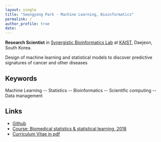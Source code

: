 ```yaml
---
layout: single
title: "Seongyong Park - Machine Learning, Bioinformatics"
permalink: /
author_profile: true
date:
---
```


**Research Scientist** in [Synergistic Bioinformatics Lab](http://synbi.kaist.ac.kr) at [KAIST](http://kaist.ac.kr), Daejeon, South Korea.

Design of machine learning and statistical models to discover predictive signatures of cancer and other diseases

## Keywords

Machine Learning -- Statistics -- Bioinformatics -- Scientific computing -- Data management

## Links

- [Github](https://github.com/psychemistz)
- [Course: Biomedical statistics & statistical learning, 2018](https://psychemistz.github.io/bis335-2018/)
- [Curriculum Vitae in pdf](/_pages/cv.md)

<!--
- [ORCID](https://orcid.org/0000-0002-4073-3490)
- [Publons](https://publons.com/researcher/3743010/edouard-duchesnay/)
- [Zotero](https://www.zotero.org/edouard.duchesnay)
- [Google Scholar](https://scholar.google.fr/citations?hl=fr&user=mG6V3q4AAAAJ&view_op=list_works&sortby=pubdate)
- [Habilitation thesis in pdf](https://raw.github.com/duchesnay/data/master/pdf/hdr_educhesnay.pdf)

## Experience
- *2008-now*: **Research Scientist** at [NeuroSpin](http://joliot.cea.fr/drf/joliot/en/Pages/research_entities/NeuroSpin.aspx), [CEA](http://www.cea.fr/english), Université Paris-Saclay, France.
- *2005-2008*: **R&D Engineer** in the [INSERM Research Unit -"Neuroimaging and Psychiatry"](http://www.inserm-u1000.u-psud.fr), Orsay, France.
- *2003-2004*: **Postdoctoral** position at CEA, Orsay, France.
- *2002*: **Software Engineer** at MBD.A (Matra BAe Dynamics,IEEE style
 EADS company) Velizy, contract for ASTEK company, France.
- *2001-2002*: **Teaching and Research Assistant** at [Rennes 1 University](https://english.univ-rennes1.fr), France.

## Education

- *2020*: **Habilitation** (for full professorship) in machine learning applied to neuroimaging ([pdf](https://raw.github.com/duchesnay/data/master/pdf/hdr_educhesnay.pdf)). [Paris-Saclay University](https://www.universite-paris-saclay.fr/en), France.
- *1999-2001*: **Ph.D.** in Image Processing at [LTSI](http://www.ltsi.univ-rennes1.fr/?q=en/node/269) (laboratory of signal and image processing). [Rennes 1 University](https://english.univ-rennes1.fr), France.
- *1997-1998*: **Master’s degree** in [Signal/Image Processing](https://formations.univ-rennes1.fr/formation/master-electronique-energie-electrique-automatique/master-mention-electronique-energie-0?studentstatus=113). [Rennes 1 University](https://english.univ-rennes1.fr), France.
- *1992-1997*: **Master’s degree** in Software Engineering. École Pour l’Informatique et les Techniques Avancées ([EPITA](http://www.epita.fr/international/)), Kremlin Bicêtre, France.

## Bio (IEEE style)

Edouard Duchesnay is a research director in data science at NeuroSpin, CEA, Paris-Saclay University, France. 
Since 2003 he is designing machine learning models to discover brain imaging signatures of mental disorders.
He explored dimension reduction and regularization strategies to overcome the “curse of dimensionality” caused by a large number of neuroimaging measurements. 
In 2019, he obtained a chair in Artificial Intelligence to develop transfer learning algorithms to bridge the gap between big (heterogeneous) and small (homogeneous) datasets.
He received his Ph.D. in 2001 and M.S. degree in 1998 in signal and image processing from Rennes 1 University (France). In 1997, he received his M.S. degree in software engineering from École Pour l’Informatique et les Techniques Avancées (France).


## Scientific impact

### Bibliometry

- Publications: 79(a), 131(b)
- Total Number of Citations: 24,576(a), 52,121(b)
- H-Index: 24(a), 29(b)

(a) [Publons](https://publons.com/researcher/3743010/edouard-duchesnay/) (Web of Science), (b) [Google scholar](https://scholar.google.fr/citations?user=mG6V3q4AAAAJ&hl=fr)

### Publications

- [Zotero](https://www.zotero.org/edouard.duchesnay)
- [Google Scholar](https://scholar.google.fr/citations?hl=fr&user=mG6V3q4AAAAJ&view_op=list_works&sortby=pubdate)


### Five most significant scientific articles

- A. De Pierrefeu, T. Löfstedt, C. Laidi, F. Hadj-Selem, J. Bourgin, T. Hajek, F. Spaniel, M. Kolenic, P. Ciuciu, N. Hamdani, M. Leboyer, T. Fovet, R. Jardri, J. Houenou, **E. Duchesnay** ``Identifying a neuroanatomical signature of schizophrenia, reproducible across sites and stages, using machine learning with structured sparsity'' In: Acta Psychiatrica Scandinavica, Wiley, 2018, 2018, pp.1 - 10 [(PDF)](https://hal-cea.archives-ouvertes.fr/cea-01883283).

- A. de Pierrefeu, T. Fovet, F. Hadj-Selem, T. Löfstedt, P. Ciuciu, S. Lefebvre, P. Thomas, R. Lopes, R. Jardri, and **E. Duchesnay**. ``Prediction of activation patterns preceding hallucinations in patients with schizophrenia using machine learning with structured sparsity''. Human Brain Mapping, Wiley, 2018, 39 (4), pp.1777 - 1788 [(PDF)](https://hal-cea.archives-ouvertes.fr/cea-01883271).

- F. Hadj-Selem, T. Lofstedt, E. Dohmatob, V. Frouin, M. Dubois, V. Guillemot, and **E. Duchesnay**. ''Continuation of Nesterov’s Smoothing for Regression with Structured Sparsity in High-Dimensional Neuroimaging``. IEEE Transactions on Medical Imaging [(PDF)](https://arxiv.org/abs/1605.09658) (April 2018) and [supplementary](https://hal-cea.archives-ouvertes.fr/cea-01324021v4/document).

- A. de Pierrefeu, T. Lofstedt, F. Hadj-Selem, M. Dubois, R. Jardri, T. Fovet, P. Ciuciu, V. Frouin, and **E. Duchesnay**. ``Structured Sparse Principal Components Analysis With the TV-Elastic Net Penalty''. IEEE Transactions on Medical Imaging, 2018, 37 (2), pp.396 - 407  [(PDF)](https://hal-cea.archives-ouvertes.fr/cea-01883278).

- F. Pedregosa, G. Varoquaux, A. Gramfort, V. Michel, B. Thirion, O. Grisel, M. Blondel, P. Prettenhofer, R. Weiss, V. Dubourg, J. Vanderplas, A. Passos, D. Cournapeau, M. Brucher, M. Perrot, and **E. Duchesnay**. “Scikit-learn: Machine Learning in Python”. In: Journal of Machine Learning Research 12.Oct (Jan. 2012).

### Grants 

 -   *2022-2026*: FAME (RHU). Improving FAMily members’ Experience in the ICU. PI: E Azoulay,**WP leader: E Duchesnay**, team budget: 547k€.

 -   *2020-2025*:  [Artificial Intelligence (AI) Chair](https://dataia.eu/index.php/en/actualites/resultats-de-lappel-anr-chaires-ia). Big2small Transfer Learning from Big data to Small Data: Leveraging Psychiatric Neuroimaging Biomarkers Discovery. **PI: E Duchesnay**, budget: 543k€.

 -   *2019-2024*:  [PsyCARE (RHU)](http://psy-care.fr). Preventing psychosis through personalized care. PI: MO Krebs,**WP leader: E Duchesnay**, team budget: 715k€.
 
-   *2018-2023*: [R-LiNK (H2020-SC1-2017, 754907)](https://rlink.eu.com/). Optimizing response to Li treatment through personalized evaluation of individuals with bipolar I disorder: the R-LiNK initiative. PI: F. Bellivier, **WP leader: E Duchesnay** and leader for the CEA, team budget: 800k€.

-   2014-2018: BIP-Li7 (ANR-14-CE15-0003). Therapeutic Lithium response
    in Bipolar Disorders and brain Lithium-7 NMR Spectroscopy Imaging at
    7 Tesla. PI: F Bellivier, WP leader:F Boumezbeur, Team budget:
    280k€.

-   *2011-2015*: MESCOG, (FP6 ERA-NET NEURON 01 EW1207). Mechanisms of
    Small Vessel Related Brain Damage and Cognitive Impairment:
    Integrating Imaging Findings from Genetic and Sporadic Disease. PI: M Dichgans, **WP
    co-leader: E Duchesnay**, team budget: 195k€.

-   *2012-2016*: BRAINOMICS (ANR-10-BINF-04). Methodological and software solutions for the integration of neuroimaging and genomic data. PI: V Frouin, **WP leader: E Duchesnay**, team budget: 800k€.

-   *2010-2013*: Karamétria (ANR-09-BLAN-0332). A unified framework for
    feature-based morphometry of the brain. **PI: E Duchesnay** with A Roche, team budget: 200k€.

-   *2007-2010*: AGIR (ANR-07-NEUR-0001). AGIR -- Autism: Genetic and
    Imaging Research. PI: M. Zilbovicius, **WP leader: E Duchesnay**, Team budget: 150k€.

-   *2007-Present*: Contribution to the CATI platform which is a
    national platform created by the French Alzheimer plan in 2011 to
    support multicenter neuroimaging studies (9M€ grant). PI: JF Mangin.

### Patent

[PCT/FR2010/050431](https://patentscope.wipo.int/search/en/detail.jsf?docId=WO2010103248):
Inventors: **Duchesnay, Edouard**; Paillere, Marie-Laure; Cachia,
Arnaud; Martinot, Jean-Luc; Artiges, Eric. ”Method for Developing an Information Prediction Device, Use Thereof, and Corresponding Storage Medium and Apparatus“.


## Teaching

I wrote a course on [Statistics and Machine Learning in Python](https://duchesnay.github.io/pystatsml), [github: Jupyter notebooks and python sources](https://github.com/duchesnay/pystatsml) and [pdf](https://raw.github.com/duchesnay/data/master/pdf/StatisticsMachineLearningPython.pdf).

I deliver lectures on machine learning/statistics in:

- *2019-Now* Introduction to AI: main algorithms of machine learning in Master 2 [radiophysique médicale](https://www.universite-paris-saclay.fr/formation/master/physique/m2-radiophysique-medicale) Paris-Saclay University.

- *2017-Now* Biostatistics 3rd year of CentralSupelec, Paris-Saclay University, head: Arthur Tenenhaus.
  
- *2018-Now* Machine learning in Master 2 Modelisations Statistiques Economique & Financieres [MoSeF](https://www.pantheonsorbonne.fr/diplomes/master-mosef), Panthéon Sorbonne Paris 1 University, head: Rania Hentati Kaffel.
 
- *2015-Now* Machine learning in Master 2 Innovation, marché et science des données [IMSD](https://www.universite-paris-saclay.fr/fr/formation/master/m2-innovation-marche-et-science-des-donnees-imsd-apprentissage#presentation-m2), Paris-Saclay University, head: Ekaterina Kalugina.

- *2019-2020* Machine learning in 2nd & 3rd years of EPITA, Kremlin-Bicètre, [Image processing option](https://www.epita.fr/nos-formations/diplome-ingenieur/cycle-ingenieur/les-majeures/#majeure-IMAGE), head: Elodie Puybareau and Guillaume Tochon.

- *2016-2017* Data analysis in Master 1 Mathématiques et applications, option "Ingénierie mathématique pour
  les sciences du vivant“, Paris Descartes University, head: Etienne Birmele.


## Supervision experience

### Ph.D.

- *2021-now*: Ilias Aitterrami together with Pietro Gori, Antoine Grigis and Jean-François Mangin.
- *2020-now*: Robin Louiset together with Pietro Gori and Antoine Grigis.
- *2019-now*: Anton Iftimovici, together with MO Krebs.
- *2019-now*: Benoit Dufumier together with Arthur Tenenhaus, Pietro Gori and Antoine Grigis.
- *2016-2019*: Amicie de Pierrefeu together with Philippe Ciuciu.
- *2008-2012*: Edith Lefloch is now research scientist at CEA, CNRGH Evry, France.
- *2009-2011*: Cecilia Damon together with JB Poline.


### Post-doc

- *2017-2019*: Pauline Favre, Post-doc, together with JF Mangin and J. Houenou.
- *2016*: Pietro Gori, Post-doc together with JF Mangin and J. Houenou. P. Gori is now Assistant Professor at Télécom ParisTech, Paris, France.
- *2013-2015* Fouad Hadj Selem, Post-doc, F. Hadj Selem is now research scientist at the Energy Transition Institute: VeDeCoM, France.
- *2013-2015*: Tommy Lofstedt, Post-doc. T. Lofstedt is now associate professor at Umea University, Sweden.

### Engineer

-   *2019-Now*: Julie victor together with Antoine Grigis.
-   *2013-2014*: Mathieu Dubois, Post-doc, M. Dubois is now research engineer at CEA Genoscope, Evry, France.
-   *2014*: Clémence Pinaud, Engineer trainee. C Pinaud is now engineer at [Dreems](https://dreem.com), Paris.
-   *2013-2014*: Jinpeng Li, Research Engineer. Jinpeng Li, Research Engineer. J. Li is now data scientist at Alibaba Cloud.

{% include base_path %}

<h3 class="archive__subtitle">{{ site.data.ui-text[site.locale].recent_posts }}</h3>

{% for post in paginator.posts %}
  {% include archive-single.html %}
{% endfor %}

{% include paginator.html %}

-->
